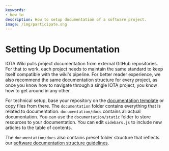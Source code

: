 ```yaml
---
keywords:
- how to
description: How to setup documentation of a software project.
image: /img/participate.sng
---
```


# Setting Up Documentation

IOTA Wiki pulls project documentation from external GitHub repositories. For that to work, each project needs to maintain the same standard to keep itself compatible with the wiki's pipeline. For better reader experience, we also recommend the same documentation structure for every project, as once you know how to navigate through a single IOTA project, you know how to get around in any other.

For technical setup, base your repository on the [documentation template](https://github.com/iota-wiki/docs-template) or copy files from there. The `documentation` folder contains everything that is related to documentation. `documentation/docs` contains all actual documentation. You can use the `documentation/static` folder to store resources to your documentation. You can edit `sidebars.js` to include new articles to the table of contents.

The `documentation/docs` also contains preset folder structure that reflects our [software documentation structure guidelines](../reference/structure/overview.md).